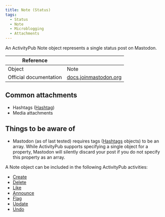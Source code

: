 ```yaml
---
title: Note (Status)
tags:
  - Status
  - Note
  - Microblogging
  - Attachments
---
```


An ActivityPub Note object represents a single status post on Mastodon.

| Reference              |                                                                                   |
| ---------------------- | --------------------------------------------------------------------------------- |
| Object                 | Note                                                                              |
| Official documentation | [docs.joinmastodon.org](https://docs.joinmastodon.org/spec/activitypub/#payloads) |

## Common attachments

- Hashtags ([Hashtag](hashtag))
- Media attachments

## Things to be aware of

- Mastodon (as of last tested) requires tags ([Hashtags](hashtag) objects) to be an array. While ActivityPub supports specifying a single object for a property, Mastodon will silently discard your post if you do not specify this property as an array.

A Note object can be included in the following ActivityPub activities:

- [Create](activities/create)
- [Delete](activities/delete)
- [Like](activities/like)
- [Announce](activities/announce)
- [Flag](activities/flag)
- [Update](activities/update)
- [Undo](activities/undo)
